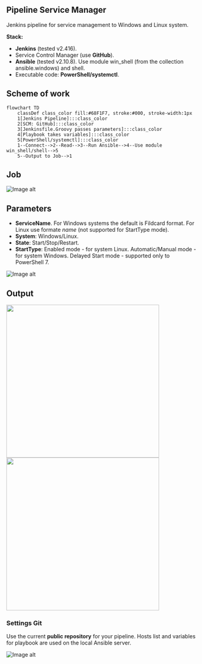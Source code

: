 ## Pipeline Service Manager

Jenkins pipeline for service management to Windows and Linux system.

**Stack:** 
- **Jenkins** (tested v2.416).
- Service Control Manager (use **GitHub**).
- **Ansible** (tested v2.10.8). Use module win_shell (from the collection ansible.windows) and shell.
- Executable code: **PowerShell/systemctl**.

## Scheme of work

```mermaid
flowchart TD
    classDef class_color fill:#68F1F7, stroke:#000, stroke-width:1px
    1[Jenkins Pipeline]:::class_color
    2[SCM: GitHub]:::class_color
    3[Jenkinsfile.Groovy passes parameters]:::class_color
    4[Playbook takes variables]:::class_color
    5[PowerShell/systemctl]:::class_color
    1--Connect-->2--Read-->3--Run Ansible-->4--Use module win_shell/shell-->5
    5--Output to Job-->1
```

## Job

![Image alt](https://github.com/Lifailon/Pipeline-Service-Manager/blob/rsa/Screen/Stage-View.jpg)

## Parameters

- **ServiceName**. For Windows systems the default is Fildcard format. For Linux use formate *name* (not supported for StartType mode).
- **System**: Windows/Linux.
- **State**: Start/Stop/Restart.
- **StartType**: Enabled mode - for system Linux. Automatic/Manual mode - for system Windows. Delayed Start mode - supported only to PowerShell 7.

![Image alt](https://github.com/Lifailon/Pipeline-Service-Manager/blob/rsa/Screen/Build-Parameters.jpg)

## Output

<a href="https://github.com/Lifailon/Pipeline-Service-Manager/blob/rsa/Screen/Windows.jpg"><img src="https://github.com/Lifailon/Pipeline-Service-Manager/blob/rsa/Screen/Windows.jpg" width="400"/></a>
<a href="https://github.com/Lifailon/Pipeline-Service-Manager/blob/rsa/Screen/Linux.jpg"><img src="https://github.com/Lifailon/Pipeline-Service-Manager/blob/rsa/Screen/Linux.jpg" width="400"/></a>

### Settings Git

Use the current **public repository** for your pipeline. Hosts list and variables for playbook are used on the local Ansible server.

![Image alt](https://github.com/Lifailon/Pipeline-Service-Manager/blob/rsa/Screen/Settings-Git.jpg)